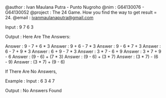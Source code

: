 @author   	: Ivan Maulana Putra - Punto Nugroho
@nim      	: G64130076 - G64130052
@project	: The 24 Game. How you find the way to get result = 24.
@email		: ivanmaulanaputra@gmail.com


Input     : 9 7 6 3

Output    : Here Are The Answers:

Answer : 9 - 7 + 6 * 3
Answer : 9 + 6 - 7 * 3
Answer : 9 - 6 * 7 + 3
Answer : 6 - 7 + 9 * 3
Answer : 6 + 9 - 7 * 3
Answer : 3 * 7 - 6 + 9
Answer : 3 * 7 + 9 - 6
Answer : (9 - 6) + (7 * 3)
Answer : (9 - 6) + (3 * 7)
Answer : (3 * 7) - (6 - 9)
Answer : (3 * 7) + (9 - 6)


If There Are No Answers,

Example :
Input 	: 6 3 4 7

Output	: No Answers Found